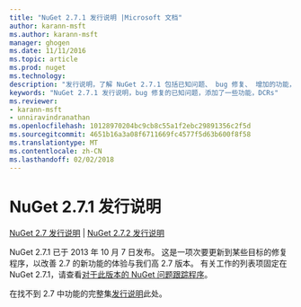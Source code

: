 ```yaml
---
title: "NuGet 2.7.1 发行说明 |Microsoft 文档"
author: karann-msft
ms.author: karann-msft
manager: ghogen
ms.date: 11/11/2016
ms.topic: article
ms.prod: nuget
ms.technology: 
description: "发行说明，了解 NuGet 2.7.1 包括已知问题、 bug 修复、 增加的功能，以及 DCRs。"
keywords: "NuGet 2.7.1 发行说明，bug 修复的已知问题，添加了一些功能，DCRs"
ms.reviewer:
- karann-msft
- unniravindranathan
ms.openlocfilehash: 10128970204bc9cb8c55a1f2ebc29891356c2f5d
ms.sourcegitcommit: 4651b16a3a08f6711669fc4577f5d63b600f8f58
ms.translationtype: MT
ms.contentlocale: zh-CN
ms.lasthandoff: 02/02/2018
---
```

# <a name="nuget-271-release-notes"></a>NuGet 2.7.1 发行说明

[NuGet 2.7 发行说明](../release-notes/nuget-2.7.md) | [NuGet 2.7.2 发行说明](../release-notes/nuget-2.7.2.md)

NuGet 2.7.1 已于 2013 年 10 月 7 日发布。  这是一项次要更新到某些目标的修复程序，以改善 2.7 的新功能的体验与我们高 2.7 版本。 有关工作的列表项固定在 NuGet 2.7.1，请查看[对于此版本的 NuGet 问题跟踪程序](http://nuget.codeplex.com/workitem/list/advanced?keyword=&status=Closed&type=All&priority=All&release=NuGet%202.7.1&assignedTo=All&component=All&sortField=LastUpdatedDate&sortDirection=Descending&page=0)。

在找不到 2.7 中功能的完整集[发行说明](../release-notes/nuget-2.7.md)此处。

